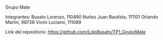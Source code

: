 Grupo Mate 

Integrantes:
Busato Lorenzo, 110490
Nuñez Juan Bautista, 111101
Orlando Martin, 98728
Vicini Luciano, 111089

Link del repositorio:
https://github.com/LoloBusato/TP1_GrupoMate